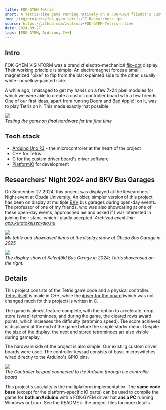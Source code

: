 ```yaml
---
title: FOK-GYEM Tetris
short: A Tetris-like game running natively on a FOK-GYEM flipdot's custom arduino controller. Displayed at the 2024 researcher's night in Óbuda University.
img: /img/projects/fok-gyem-tetris/OE-Researchers.jpg
source: https://github.com/zsotroav/FOK-GYEM-Tetris-native
date: 2024-09-27
tags: [FOK-GYEM, Arduino, C++]
---
```


## Intro
FOK-GYEM VISINFORM was a brand of electro-mechanical
[flip-dot](https://en.wikipedia.org/wiki/Flip-disc_display) display. Their
working principle is simple: An electromagnet forces a small, magnetized
"pixel" to flip from the black-painted side to the other, usually white- or
yellow-painted side. 

A while ago, I managed to get my hands on a few 7x24 pixel modules for which we
were able to create a custom controller board with a few friends. One of our
first ideas, apart from running Doom and [Bad Apple!!](../fok-gyem-bad-apple) on it, was
to play Tetris on it. This made exactly that possible.

![](/img/projects/fok-gyem-tetris/testing.jpg) <br /> *Testing the game on final
hardware for the first time*

## Tech stack
* [Arduino Uno R3](https://store.arduino.cc/en-hu/products/arduino-uno-rev3) -
  the microcontroller at the heart of the project
* C++ for Tetris
* C for the custom driver board's driver software
* [PlatformIO](https://platformio.org/) for development

## Researchers' Night 2024 and BKV Bus Garages

On September 27, 2024, this project was displayed at the Researchers' Night
event at Óbuda University. An older, simpler version of this project has been on
display at multiple [BKV](https://bkv.hu) bus garages during open-day events. The
professor of one of my friends, who was also showcasing at one of these open-day
events, approached me and asked if I was interested in joining their stand, which
I gladly accepted. *Archived event link:
[app.kutatokejszakaja.hu](https://web.archive.org/web/20250327094120/https://app.kutatokejszakaja.hu/esemenyek/obudai-egyetem-kando-kalman-villamosmernoki-kar/display-show-elektronikus-utastajekoztatas-multja-jelene-es-jovoje)*

![](/img/projects/fok-gyem-tetris/obuda25.jpg) <br />*My table and showcased
items at the display show at Óbuda Bus Garage in 2025.*

![](/img/projects/fok-gyem-tetris/kelenfold_garazs.jpg) <br />*The display show
at Kelenföld Bus Garage in 2024; Tetris showcased on the right.*

## Details
This project consists of the Tetris game code and a physical controller. [Tetris
itself](https://github.com/zsotroav/FOK-GYEM-Tetris-native) is made in C++,
while the [driver for the board](https://github.com/zsotroav/FOK-GYEM) (which
was not changed much for this project) is written in C. 

The game is almost feature complete, with the option to accelerate, drop, store
(swap) tetrominoes, and during the game, the cleared rows award points, which
increases the difficulty (tetromino speed). The score achieved is displayed at
the end of the game before the simple starter menu. Despite the size of the
display, the next and stored tetrominoes are also visible during gameplay.

The hardware side of the project is also simple: Our existing custom driver
boards were used. The controller keypad consists of basic microswitches wired
directly to the Arduino's GPIO pins.

![](/img/projects/fok-gyem-tetris/keypad.jpg) <br/> *The Controller keypad connected
to the Arduino through the controller board*

This project's specialty is the multiplatform implementation: The **same code
base** (except for the platform-specific IO parts) can be used to compile
the game for **both an Arduino** with a FOK-GYEM driver hat **and a PC** running
Windows or Linux. See the README in the project files for more details.